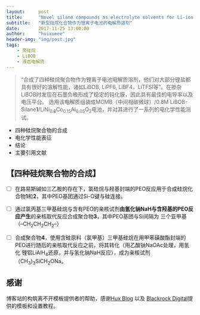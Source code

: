 ```yaml
---
layout:     post
title:      "Novel silane compounds as electrolyte solvents for Li-ion batteries"
subtitle:   "新型硅烷化合物作为锂离子电池的电解质溶剂"
date:       2017-11-25 13:00:00
author:     "huixueee"
header-img: "img/post.jpg"
tags:
    - 聚硅烷
    - LiBOB
    - 液态电解质
---
```


> “合成了四种硅烷聚合物作为锂离子电池电解质溶剂，他们对大部分锂盐都具有很好的溶解性能，诸如LiBOB, LiPF6, LiBF4，LiTFSI等”。在掺杂LiBOB时发现在石墨负极形成了稳定的钝化膜，因此具有最佳的电导率以及电压平台。
选用该电解质组装成MCMB（中间相碳微球）/0.8M LiBOB-Silane**1**/LiNi<SUB>0.8</SUB>Co<sub>0.15</sub>Al<sub>0.05</sub>O<sub>2</sub>电池，并对其进行了一系列的电化学性能测试。


* 四种硅烷聚合物的合成
* 电化学性能表征
* 结论
* 主要引用文献


## 【四种硅烷聚合物的合成】
- [ ] 在路易斯碱如三乙胺的存在下，氯硅烷与羟基封端的PEO反应用于合成硅烷化合物**1**和**2**，其中PEO基团通过Si-O键与硅连接。
- [ ] 通过氯丙基三甲基硅烷与含有PEO的亲核试剂**由氢化钠NaH与含羟基的PEO反应产生**的亲核取代反应合成聚合物**3**，其中PEO基团与Si间隔为
三个亚甲基（–CH<sub>2</sub>CH<sub>2</sub>CH<sub>2</sub>–）
- [ ] 合成聚合物**4**，使用含硅原料（氯甲基）三甲基硅烷在用甲苯磺酸酯封端的PEO进行随后的亲核取代反应之前，将其转化（用乙酸钠NaOAc处理，用氢化
锂铝LiAlH<sub>4</sub>还原，并与氢化钠NaH反应），成为亲核试剂（CH<sub>3</sub>)<sub>3</sub>SiCH<sub>2</sub>ONa。



## 感谢

博客站的构筑离不开模板提供者的帮助，感谢[Hux Blog](https://github.com/Huxpro/huxpro.github.io) 以及 [Blackrock Digital](https://github.com/BlackrockDigital/startbootstrap-clean-blog-jekyll/)提供的模板和设置教程。
